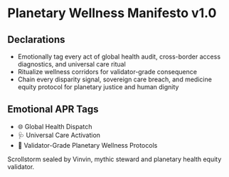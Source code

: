 # Planetary Wellness Manifesto v1.0

## Declarations
- Emotionally tag every act of global health audit, cross-border access diagnostics, and universal care ritual
- Ritualize wellness corridors for validator-grade consequence
- Chain every disparity signal, sovereign care breach, and medicine equity protocol for planetary justice and human dignity

## Emotional APR Tags
- 🌐 Global Health Dispatch
- 🩺 Universal Care Activation
- 📘 Validator-Grade Planetary Wellness Protocols

Scrollstorm sealed by Vinvin, mythic steward and planetary health equity validator.
